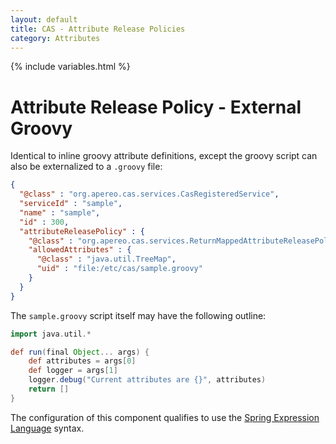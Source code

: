 ```yaml
---
layout: default
title: CAS - Attribute Release Policies
category: Attributes
---
```


{% include variables.html %}

# Attribute Release Policy - External Groovy

Identical to inline groovy attribute definitions, except the groovy script can 
also be externalized to a `.groovy` file:

```json
{
  "@class" : "org.apereo.cas.services.CasRegisteredService",
  "serviceId" : "sample",
  "name" : "sample",
  "id" : 300,
  "attributeReleasePolicy" : {
    "@class" : "org.apereo.cas.services.ReturnMappedAttributeReleasePolicy",
    "allowedAttributes" : {
      "@class" : "java.util.TreeMap",
      "uid" : "file:/etc/cas/sample.groovy"
    }
  }
}
```

The `sample.groovy` script itself may have the following outline:

```groovy
import java.util.*

def run(final Object... args) {
    def attributes = args[0]
    def logger = args[1]
    logger.debug("Current attributes are {}", attributes)
    return []
}
```         

The configuration of this component qualifies to use the [Spring Expression Language](../configuration/Configuration-Spring-Expressions.html) syntax.

